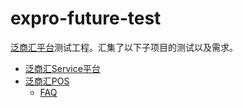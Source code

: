 expro-future-test
=================

[泛商汇平台](https://github.com/extensivepro/expro-future)测试工程。汇集了以下子项目的测试以及需求。

- [泛商汇Service平台](https://github.com/extensivepro/expro-future/tree/develop/service)
- [泛商汇POS](https://github.com/extensivepro/expropos)
  - [FAQ](expropos/faq.md)
